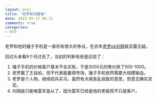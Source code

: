 ```yaml
---
layout: post
title: "老罗和池建强"
date: 2015-05-17 00:15
comments: true
categories:
- 时评
---
```


老罗和他的锤子手机是一直存有很大的争议，在去年[老罗pk刘翔](/blog/2014/08/30/lao-luo-he-wang-zi-ru/)就显露无疑。

回过头来看9个月过去了，当初的判断有些是应验了：

1. 锤子手机的价格客户基本不会买账，于是3000元的售价跌了500-1000。
2. 老罗赢了王自如，但不代表能赢得市场，锤子手机依然需要大规模输血。
3. 老罗是个人物，继续招兵买马，虽然有点病急乱投医的意思，但意志确实坚定。
4. 刘翔是只能唯雷军是从了，因为雷军已经是他的老板而不只是客户。
